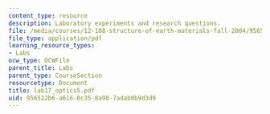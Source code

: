 ```yaml
---
content_type: resource
description: Laboratory experiments and research questions.
file: /media/courses/12-108-structure-of-earth-materials-fall-2004/956522b6a6160c358a987adab0b9d3d9_lab17_optics5.pdf
file_type: application/pdf
learning_resource_types:
- Labs
ocw_type: OCWFile
parent_title: Labs
parent_type: CourseSection
resourcetype: Document
title: lab17_optics5.pdf
uid: 956522b6-a616-0c35-8a98-7adab0b9d3d9
---
```

